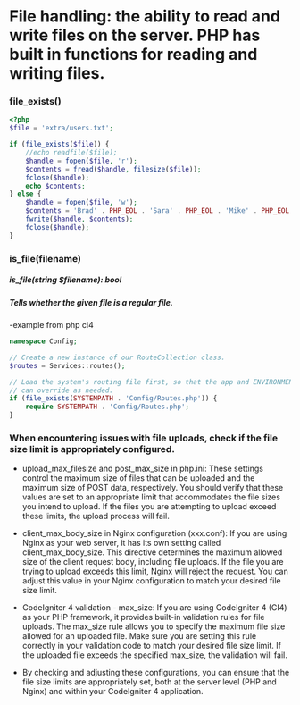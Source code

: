 # File handling: the ability to read and write files on the server. PHP has built in functions for reading and writing files.
### file_exists()
``` php
<?php
$file = 'extra/users.txt';

if (file_exists($file)) {
    //echo readfile($file);
    $handle = fopen($file, 'r');
    $contents = fread($handle, filesize($file));
    fclose($handle);
    echo $contents;
} else {
    $handle = fopen($file, 'w');
    $contents = 'Brad' . PHP_EOL . 'Sara' . PHP_EOL . 'Mike' . PHP_EOL;
    fwrite($handle, $contents);
    fclose($handle);
}
```
### is_file(filename)
##### is_file(string $filename): bool
##### Tells whether the given file is a regular file.

-example from php ci4 
``` php
namespace Config;

// Create a new instance of our RouteCollection class.
$routes = Services::routes();

// Load the system's routing file first, so that the app and ENVIRONMENT
// can override as needed.
if (file_exists(SYSTEMPATH . 'Config/Routes.php')) {
    require SYSTEMPATH . 'Config/Routes.php';
}
```

### When encountering issues with file uploads, check if the file size limit is appropriately configured. 

- upload_max_filesize and post_max_size in php.ini: These settings control the maximum size of files that can be uploaded and the maximum size of POST data, respectively. You should verify that these values are set to an appropriate limit that accommodates the file sizes you intend to upload. If the files you are attempting to upload exceed these limits, the upload process will fail.

- client_max_body_size in Nginx configuration (xxx.conf): If you are using Nginx as your web server, it has its own setting called client_max_body_size. This directive determines the maximum allowed size of the client request body, including file uploads. If the file you are trying to upload exceeds this limit, Nginx will reject the request. You can adjust this value in your Nginx configuration to match your desired file size limit.

- CodeIgniter 4 validation - max_size: If you are using CodeIgniter 4 (CI4) as your PHP framework, it provides built-in validation rules for file uploads. The max_size rule allows you to specify the maximum file size allowed for an uploaded file. Make sure you are setting this rule correctly in your validation code to match your desired file size limit. If the uploaded file exceeds the specified max_size, the validation will fail.

- By checking and adjusting these configurations, you can ensure that the file size limits are appropriately set, both at the server level (PHP and Nginx) and within your CodeIgniter 4 application. 
